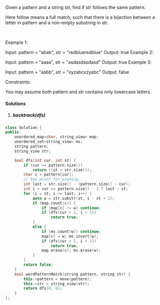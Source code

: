 Given a pattern and a string str, find if str follows the same pattern.

Here follow means a full match, such that there is a bijection between a letter in pattern and a non-empty substring in str.

 

Example 1:

Input: pattern = "abab", str = "redblueredblue"
Output: true
Example 2:

Input: pattern = "aaaa", str = "asdasdasdasd"
Output: true
Example 3:

Input: pattern = "aabb", str = "xyzabcxzyabc"
Output: false
 

Constraints:

You may assume both pattern and str contains only lowercase letters.


#### Solutions


1. ##### backtrack(dfs)


```c++
class Solution {
public:
    unordered_map<char, string_view> map;
    unordered_set<string_view> ms;
    string pattern;
    string_view str;

    bool dfs(int cur, int st) {
        if (cur == pattern.size()) 
            return !(st < str.size());
        char c = pattern[cur];
        // key point for pruning.
        int last = str.size() - (pattern.size() - cur);
        int i = cur == pattern.size() - 1 ? last : st;
        for (i = st; i <= last; i++) {
            auto w = str.substr(st, i - st + 1);
            if (map.count(c)) {
                if (map[c] != w) continue;
                if (dfs(cur + 1, i + 1))
                    return true;
            }
            else {
                if (ms.count(w)) continue;
                map[c] = w; ms.insert(w);
                if (dfs(cur + 1, i + 1))
                    return true;
                map.erase(c); ms.erase(w);
            }
        }
        return false;
    }
    bool wordPatternMatch(string pattern, string str) {
        this->pattern = move(pattern);
        this->str = string_view(str);
        return dfs(0, 0);
    }
};
```
